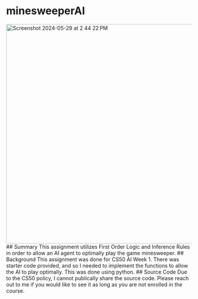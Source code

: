 # minesweeperAI
<img width="593" alt="Screenshot 2024-05-29 at 2 44 22 PM" src="https://github.com/kayvandharsee/minesweeperAI/assets/135669229/378b6aa0-89e2-4228-a881-3085d2df3785">
## Summary
This assignment utilizes First Order Logic and Inference Rules in order to allow an AI agent to optimally play the game minesweeper.
## Background
This assignment was done for CS50 AI Week 1. There was starter code provided, and so I needed to implement the functions to allow the AI to play optimally. This was done using python.
## Source Code
Due to the CS50 policy, I cannot publically share the source code. Please reach out to me if you would like to see it as long as you are not enrolled in the course.
